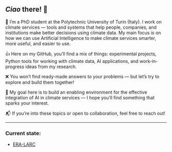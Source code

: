 ## *Ciao* there! 👋

🏫 I’m a PhD student at the Polytechnic University of Turin (Italy). I work on climate services — tools and systems that help people, companies, and institutions make better decisions using climate data. My main focus is on how we can use Artificial Intelligence to make climate services smarter, more useful, and easier to use.

👍 Here on my GitHub, you’ll find a mix of things: experimental projects, Python tools for working with climate data, AI applications, and work-in-progress ideas from my research.

❌ You won’t find ready-made answers to your problems — but let’s try to explore and build them together!

🎯 My goal here is to build an enabling environment for the effective integration of AI in climate services — I hope you’ll find something that sparks your interest.

📬 If you’re into these topics or open to collaboration, feel free to reach out!

---

### Current state:

- [ERA-LARC](https://github.com/JGrassi97/ERA_LARC)
